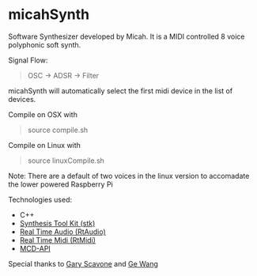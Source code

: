 # micahSynth
Software Synthesizer developed by Micah.  It is a MIDI controlled 8 voice polyphonic soft synth.

Signal Flow:
> OSC -> ADSR -> Filter

micahSynth will automatically select the first midi device in the list of devices.

Compile on OSX with
> source compile.sh

Compile on Linux with
> source linuxCompile.sh

Note: There are a default of two voices in the linux version to accomadate the lower powered Raspberry Pi

Technologies used:
- C++
- [Synthesis Tool Kit (stk)](https://ccrma.stanford.edu/software/stk/)
- [Real Time Audio (RtAudio)](http://www.music.mcgill.ca/~gary/rtaudio/)
- [Real Time Midi (RtMidi)](http://www.music.mcgill.ca/~gary/rtmidi/)
- [MCD-API](https://ccrma.stanford.edu/~ge/software/mcd-api/)

Special thanks to [Gary Scavone](http://www.music.mcgill.ca/~gary/) and [Ge Wang](https://ccrma.stanford.edu/~ge/)
